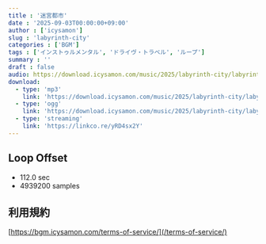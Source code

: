 ```yaml
---
title : '迷宮都市'
date : '2025-09-03T00:00:00+09:00'
author : ['icysamon']
slug : 'labyrinth-city'
categories : ['BGM']
tags : ['インストゥルメンタル', 'ドライヴ・トラベル', 'ループ']
summary : ''
draft : false
audio: https://download.icysamon.com/music/2025/labyrinth-city/labyrinth-city.mp3
download:
  - type: 'mp3'
    link: 'https://download.icysamon.com/music/2025/labyrinth-city/labyrinth-city.mp3'
  - type: 'ogg'
    link: 'https://download.icysamon.com/music/2025/labyrinth-city/labyrinth-city.ogg'
  - type: 'streaming'
    link: 'https://linkco.re/yRD4sx2Y'
---
```


## Loop Offset
- 112.0 sec
- 4939200 samples

## 利用規約
[https://bgm.icysamon.com/terms-of-service/](/terms-of-service/)